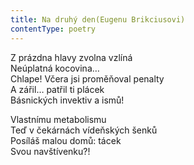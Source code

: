 ```yaml
---
title: Na druhý den(Eugenu Brikciusovi)
contentType: poetry
---
```


<section>

Z prázdna hlavy zvolna vzlíná  
Neúplatná kocovina…  
Chlape! Včera jsi proměňoval penalty  
A zářil… patřil ti plácek  
Básnických invektiv a ismů!

</section>

<section>

Vlastnímu metabolismu  
Teď v čekárnách vídeňských šenků  
Posíláš malou domů: tácek  
Svou navštívenku?!

</section>
